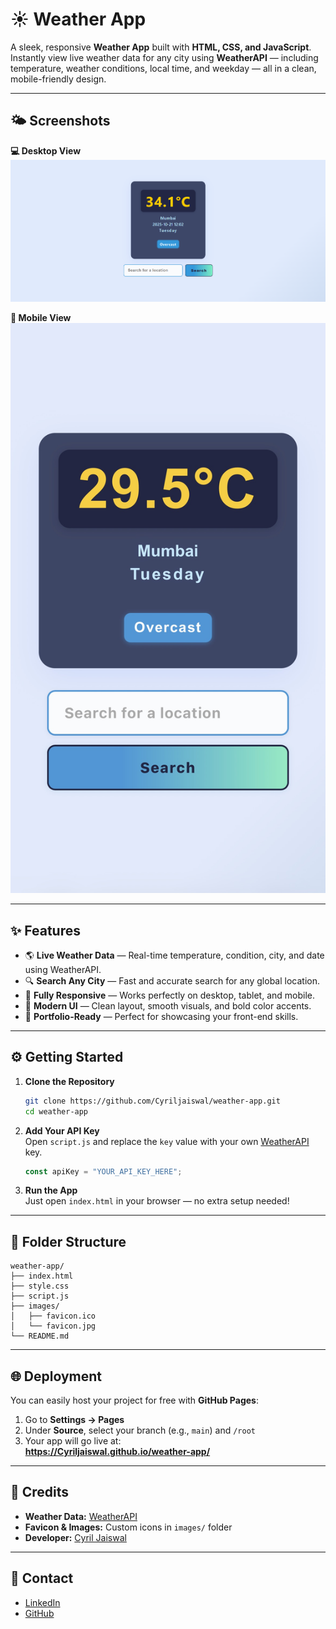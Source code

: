 # ☀️ Weather App  

A sleek, responsive **Weather App** built with **HTML, CSS, and JavaScript**. Instantly view live weather data for any city using **WeatherAPI** — including temperature, weather conditions, local time, and weekday — all in a clean, mobile-friendly design.

---

## 🌤️ Screenshots  

**💻 Desktop View**  
![Desktop Screenshot](images/screenshot-desktop.png)

**📱 Mobile View**  
![Mobile Screenshot](images/screenshot-mobile.png)

---

## ✨ Features  

- 🌎 **Live Weather Data** — Real-time temperature, condition, city, and date using WeatherAPI.  
- 🔍 **Search Any City** — Fast and accurate search for any global location.  
- 📱 **Fully Responsive** — Works perfectly on desktop, tablet, and mobile.  
- 🎨 **Modern UI** — Clean layout, smooth visuals, and bold color accents.  
- 🚀 **Portfolio-Ready** — Perfect for showcasing your front-end skills.  

---

## ⚙️ Getting Started  

1. **Clone the Repository**  
   ```bash
   git clone https://github.com/Cyriljaiswal/weather-app.git
   cd weather-app
   ```
2. **Add Your API Key**  
   Open `script.js` and replace the `key` value with your own [WeatherAPI](https://www.weatherapi.com/) key.  
   ```javascript
   const apiKey = "YOUR_API_KEY_HERE";
   ```
3. **Run the App**  
   Just open `index.html` in your browser — no extra setup needed!

---

## 📁 Folder Structure  

```
weather-app/
├── index.html
├── style.css
├── script.js
├── images/
│   ├── favicon.ico
│   └── favicon.jpg
└── README.md
```

---

## 🌐 Deployment  

You can easily host your project for free with **GitHub Pages**:

1. Go to **Settings → Pages**  
2. Under **Source**, select your branch (e.g., `main`) and `/root`  
3. Your app will go live at:  
   **https://Cyriljaiswal.github.io/weather-app/**  

---

## 🙌 Credits  

- **Weather Data:** [WeatherAPI](https://www.weatherapi.com/)  
- **Favicon & Images:** Custom icons in `images/` folder  
- **Developer:** [Cyril Jaiswal](https://github.com/Cyriljaiswal)  

---

## 💬 Contact  

- [LinkedIn](https://www.linkedin.com/in/cyriljaiswal)  
- [GitHub](https://github.com/Cyriljaiswal)  
